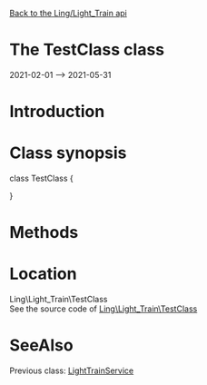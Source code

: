 [Back to the Ling/Light_Train api](https://github.com/lingtalfi/Light_Train/blob/master/doc/api/Ling/Light_Train.md)



The TestClass class
================
2021-02-01 --> 2021-05-31






Introduction
============





Class synopsis
==============


class <span class="pl-k">TestClass</span>  {

}






Methods
==============






Location
=============
Ling\Light_Train\TestClass<br>
See the source code of [Ling\Light_Train\TestClass](https://github.com/lingtalfi/Light_Train/blob/master/TestClass.php)



SeeAlso
==============
Previous class: [LightTrainService](https://github.com/lingtalfi/Light_Train/blob/master/doc/api/Ling/Light_Train/Service/LightTrainService.md)<br>
